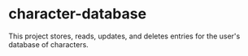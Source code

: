 # character-database

This project stores, reads, updates, and deletes entries for the user's database of characters.
